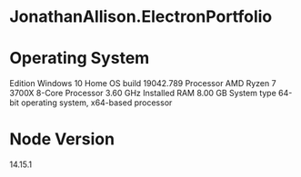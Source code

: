 # JonathanAllison.ElectronPortfolio

# Operating System
Edition	Windows 10 Home
OS build	19042.789
Processor	AMD Ryzen 7 3700X 8-Core Processor                3.60 GHz
Installed RAM	8.00 GB
System type	64-bit operating system, x64-based processor

# Node Version
14.15.1
